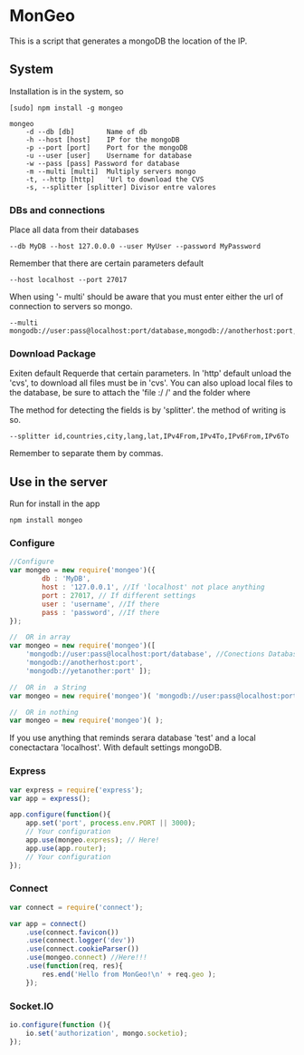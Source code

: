 # MonGeo

This is a script that generates a mongoDB the location of the IP.

## System
Installation is in the system, so

	[sudo] npm install -g mongeo

	mongeo
		-d --db [db]		Name of db
		-h --host [host]	IP for the mongoDB
		-p --port [port]	Port for the mongoDB
		-u --user [user]	Username for database
		-w --pass [pass] Password for database
		-m --multi [multi]	Multiply servers mongo
		-t, --http [http]	'Url to download the CVS
		-s, --splitter [splitter] Divisor entre valores

### DBs and connections
Place all data from their databases 

	--db MyDB --host 127.0.0.0 --user MyUser --password MyPassword

Remember that there are certain parameters default

	--host localhost --port 27017

When using '- multi' should be aware that you must enter either the url of connection to servers so mongo.

	--multi mongodb://user:pass@localhost:port/database,mongodb://anotherhost:port,mongodb://yetanother:port

### Download Package

Exiten default Requerde that certain parameters. In 'http' default unload the 'cvs', to download all files must be in 'cvs'. You can also upload local files to the database, be sure to attach the 'file :/ /' and the folder where

The method for detecting the fields is by 'splitter'. the method of writing is so.

	--splitter id,countries,city,lang,lat,IPv4From,IPv4To,IPv6From,IPv6To

Remember to separate them by commas.

## Use in the server

Run for install in the app

	npm install mongeo

### Configure

```js
//Configure
var mongeo = new require('mongeo')({
		db : 'MyDB',
		host : '127.0.0.1', //If 'localhost' not place anything
		port : 27017, // If different settings
		user : 'username', //If there
		pass : 'password', //If there
});

//	OR in array
var mongeo = new require('mongeo')([ 
	'mongodb://user:pass@localhost:port/database', //Conections Database 
	'mongodb://anotherhost:port',  
	'mongodb://yetanother:port' ]); 

//	OR in  a String
var mongeo = new require('mongeo')( 'mongodb://user:pass@localhost:port/database' );

//	OR in nothing
var mongeo = new require('mongeo')( );
```
If you use anything that reminds serara database 'test' and a local conectactara 'localhost'. With default settings mongoDB.

### Express
```javascript
var express = require('express');
var app = express();

app.configure(function(){
	app.set('port', process.env.PORT || 3000);
	// Your configuration
	app.use(mongeo.express); // Here! 
	app.use(app.router);
	// Your configuration
});
```

### Connect
```javascript
var connect = require('connect');

var app = connect()
	.use(connect.favicon())
	.use(connect.logger('dev'))
	.use(connect.cookieParser())
	.use(mongeo.connect) //Here!!!
	.use(function(req, res){
		res.end('Hello from MonGeo!\n' + req.geo );
	});
```
### Socket.IO
```javascript
io.configure(function (){
	io.set('authorization', mongo.socketio);
});
```